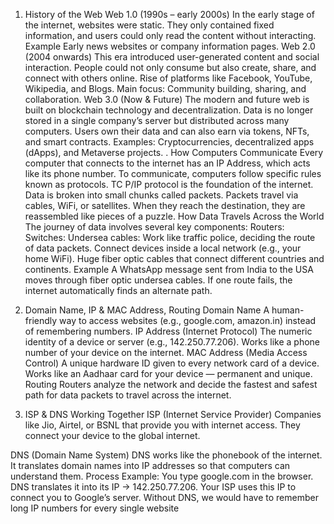 <!--*** ==================================================  HOW THE INTERNET WORKS  ============================================================== ***-->


1. History of the Web
 Web 1.0 (1990s – early 2000s)
 In the early stage of the internet, websites were
static. They only contained fixed information, and
users could only read the content without
interacting.
 Example
 Early news websites or company information pages.
 Web 2.0 (2004 onwards)
 This era introduced user-generated content and
social interaction. People could not only consume
but also create, share, and connect with others
online.
 Rise of platforms like Facebook, YouTube, Wikipedia,
and Blogs.
 Main focus: Community building, sharing, and
collaboration.
 Web 3.0 (Now & Future)
 The modern and future web is built on blockchain
technology and decentralization. Data is no longer
stored in a single company’s server but distributed
across many computers.
 Users own their data and can also earn via tokens, NFTs,
and smart contracts.
 Examples: Cryptocurrencies, decentralized apps (dApps),
and Metaverse projects.
 .
How Computers Communicate
 Every computer that connects to the internet has an
IP Address, which acts like its phone number. To
communicate, computers follow specific rules
known as protocols.
 TC P/IP protocol is the foundation of the internet.
 Data is broken into small chunks called packets.
 Packets travel via cables, WiFi, or satellites.
 When they reach the destination, they are reassembled
like pieces of a puzzle.
 How Data Travels Across the World
 The journey of data involves several key components:
 Routers:
 Switches:
Undersea cables:
 Work like traffic police, deciding the route of
data packets.
 Connect devices inside a local network (e.g.,
your home WiFi).
 Huge fiber optic cables that connect
different countries and continents.
 Example
 A WhatsApp message sent from India to the USA
moves through fiber optic undersea cables. If one
route fails, the internet automatically finds an
alternate path.

4. Domain Name, IP & MAC Address, Routing
 Domain Name
 A human-friendly way to access websites (e.g.,
google.com, amazon.in) instead of remembering
numbers.
 IP Address (Internet Protocol)
 The numeric identity of a device or server (e.g.,
142.250.77.206).
 Works like a phone number of your device on the
internet.
 MAC Address (Media Access Control)
 A unique hardware ID given to every network card
of a device.
 Works like an Aadhaar card for your device —
permanent and unique.
 Routing
 Routers analyze the network and decide the fastest
and safest path for data packets to travel across the
internet.
 5. ISP & DNS Working Together
 ISP (Internet Service Provider)
 Companies like Jio, Airtel, or BSNL that provide you
with internet access. They connect your device to
the global internet.

DNS (Domain Name System)
 DNS works like the phonebook of the internet. It
translates domain names into IP addresses so that
computers can understand them.
 Process Example:
 You type google.com in the browser.
 DNS translates it into its IP → 142.250.77.206.
 Your ISP uses this IP to connect you to Google’s server.
 Without DNS, we would have to remember long IP
numbers for every single website

